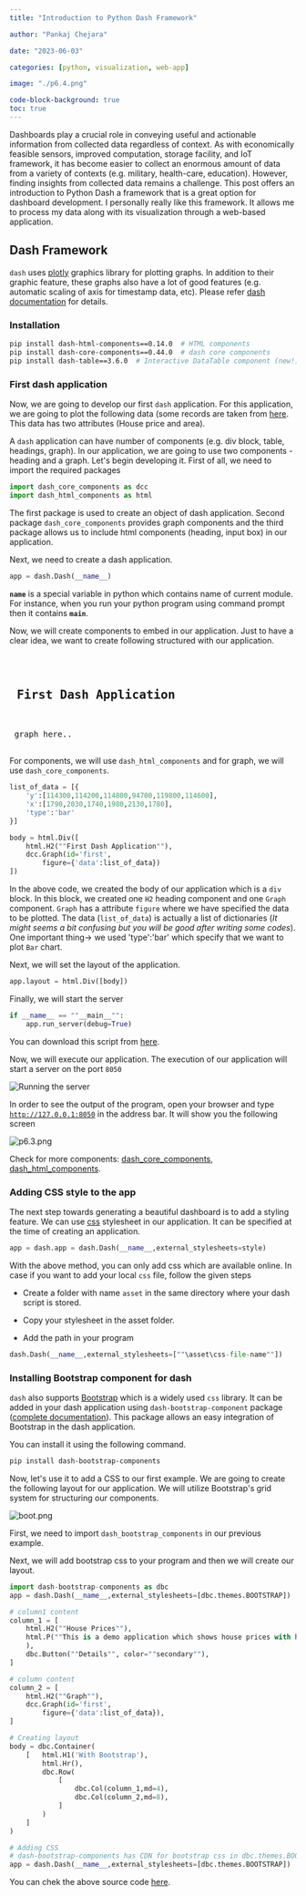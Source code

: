 ```yaml
---
title: "Introduction to Python Dash Framework"

author: "Pankaj Chejara"

date: "2023-06-03"

categories: [python, visualization, web-app]

image: "./p6.4.png"

code-block-background: true
toc: true
---
```


Dashboards play a crucial role in conveying useful and actionable information from collected data regardless of context. As with economically feasible sensors, improved computation, storage facility, and IoT framework, it has become easier to collect an enormous amount of data from a variety of contexts (e.g. military, health-care, education). However, finding insights from collected data remains a challenge. This post offers an introduction to Python Dash a framework that is a great option for dashboard development. I personally really like this framework. It allows me to process my data along with its visualization through a web-based application.

## Dash Framework

`dash` uses [plotly](https://plot.ly) graphics library</a> for plotting graphs. In addition to their graphic feature, these graphs also have a lot of good features (e.g. automatic scaling of axis for timestamp data, etc). Please refer [dash documentation](https://dash.plot.ly/?_ga=2.41664546.1609513145.1566397998-430691971.1566070872) for details.

### Installation

```bash
pip install dash-html-components==0.14.0  # HTML components
pip install dash-core-components==0.44.0  # dash core components
pip install dash-table==3.6.0  # Interactive DataTable component (new!)
```

### First dash application

Now, we are going to develop our first <code>dash</code> application. For this application, we are going to plot the following data (some records are taken from [here](https://github.com/ywchiu/riii/blob/master/data/house-prices.csv). This data has two attributes (House price and area).

A <code>dash</code> application can have number of components (e.g. div block, table, headings, graph). In our application, we are going to use two components - heading and a graph. Let's begin developing it. First of all, we need to import the required packages

```python
import dash_core_components as dcc
import dash_html_components as html
```

The first package is used to create an object of dash application. Second package <code>dash_core_components</code> provides graph components and the third package allows us to include html components (heading, input box) in our application.

Next, we need to create a dash application.

```python
app = dash.Dash(__name__)
```

<code>__name__</code> is a special variable in python which contains name of current module. For instance, when you run your python program using command prompt then it contains <code>__main__</code>.

Now, we will create components to embed in our application. Just to have a clear idea, we want to create following structured with our application.

<pre class=""wp-block-preformatted""><div>

<h2> First Dash Application </h2>

<graph> graph here.. </graph>

</div></pre>

For components, we will use <code>dash_html_components</code> and for graph, we will use <code>dash_core_components</code>.

```python
list_of_data = [{
    'y':[114300,114200,114800,94700,119800,114600],
    'x':[1790,2030,1740,1980,2130,1780],
    'type':'bar'
}]

body = html.Div([
    html.H2(""First Dash Application""),
    dcc.Graph(id='first',
        figure={'data':list_of_data})
])
```

In the above code, we created the body of our application which is a <code>div</code> block. In this block, we created one <code>H2</code> heading component and one <code>Graph</code> component. <code>Graph</code> has a attribute <code>figure</code> where we have specified the data to be plotted. The data (<code>list_of_data</code>) is actually a list of dictionaries (<em>It might seems a bit confusing but you will be good after writing some codes</em>). One important thing-> we used 'type':'bar' which specify that we want to plot <code>Bar</code> chart.

Next, we will set the layout of the application.

```python
app.layout = html.Div([body])
```

Finally, we will start the server

```python
if __name__ == ""__main__"":
    app.run_server(debug=True)
```

You can download this script from [here](https://github.com/pankajchejara23/LearnAITech/blob/master/6%20Python%20Dash/first_dash.py).

Now, we will execute our application. The execution of our application will start a server on the port <code>8050</code>

![Running the server](./p6.2.png)

In order to see the output of the program, open your browser and type <code>http://127.0.0.1:8050</code> in the address bar. It will show you the following screen

![p6.3.png](./p6.3.png)

Check for more components: [dash_core_components](https://dash.plot.ly/dash-core-components), [dash_html_components](https://dash.plot.ly/dash-html-components).

### Adding CSS style to the app

The next step towards generating a beautiful dashboard is to add a styling feature. We can use [css](https://www.w3schools.com/css/)  stylesheet in our application. It can be specified at the time of creating an application.

```python
app = dash.app = dash.Dash(__name__,external_stylesheets=style)
```

With the above method, you can only add css which are available online. In case if you want to add your local <code>css</code> file, follow the given steps

* Create a folder with name <code>asset</code> in the same directory where your dash script is stored.

* Copy your stylesheet in the asset folder.

* Add the path in your program

```python
dash.Dash(__name__,external_stylesheets=[""\asset\css-file-name""])
```

### Installing Bootstrap component for dash

<code>dash</code> also supports [Bootstrap](https://getbootstrap.com/docs/4.3/getting-started/introduction/) which is a widely used <code>css</code> library. It  can be added in your dash application using  <code>dash-bootstrap-component</code> package ([complete documentation](https://dash-bootstrap-components.opensource.faculty.ai/l/components)). This package allows an easy integration of Bootstrap in the dash application.

You can install it using the following command.

```bash
pip install dash-bootstrap-components
```

Now, let's use it to add a CSS to our first example. We are going to create the following layout for our application. We will utilize Bootstrap's grid system for structuring our components.

![boot.png](./boot.png)

First, we need to import <code>dash_bootstrap_components</code> in our previous example.

Next, we will add bootstrap css to your program and then we will create our layout. 

```python
import dash-bootstrap-components as dbc
app = dash.Dash(__name__,external_stylesheets=[dbc.themes.BOOTSTRAP])

# column1 content
column_1 = [
    html.H2(""House Prices""),
    html.P(""This is a demo application which shows house prices with house area.""
    ),
    dbc.Button(""Details"", color=""secondary""),
]

# column content
column_2 = [
    html.H2(""Graph""),
    dcc.Graph(id='first',
        figure={'data':list_of_data}),
]

# Creating layout
body = dbc.Container(
    [   html.H1('With Bootstrap'),
        html.Hr(),
        dbc.Row(
            [
                dbc.Col(column_1,md=4),
                dbc.Col(column_2,md=8),
            ]
        )
    ]
)

# Adding CSS
# dash-bootstrap-components has CDN for bootstrap css in dbc.themes.BOOTSTRAP
app = dash.Dash(__name__,external_stylesheets=[dbc.themes.BOOTSTRAP])
```

You can chek the above source code [here](https://github.com/pankajchejara23/LearnAITech/blob/master/6%20Python%20Dash/with_css.py).
